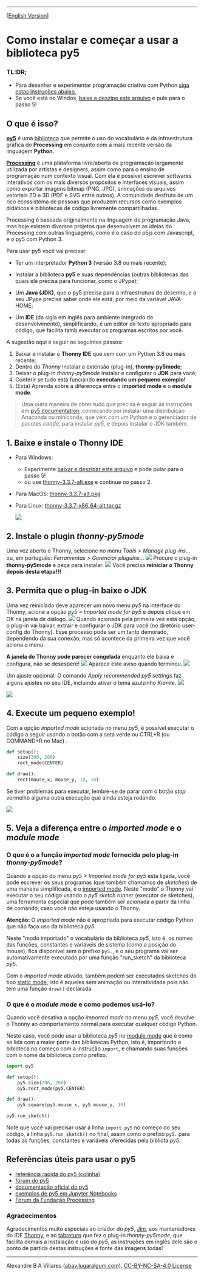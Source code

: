 ----

[[English Version](index-EN.md)]

# Como instalar e começar a usar a biblioteca py5

### TL:DR;

- Para desenhar e experimentar programação criativa com Python [siga estas instruções abaixo.](https://abav.lugaralgum.com/como-instalar-py5/#1-baixe-e-instale-o-thonny-ide-vers%C3%A3o-337-alt)
- Se você está no Windos, [baixe e deszipe este arquivo](https://www.dropbox.com/s/3ue4cx3yf372teg/thonny-4-with-py5-windows-portable.zip?dl=0) e pule para o passo 5!

## O que é isso?

[**py5**](https://github.com/py5coding) é uma 
<ins title="bibliotecas são pacotes de funções complementares prontas, ou desenvolvidas por outras pessoas, para auxiliar o desenvolvimento de novos programas." style="text-decoration:underline; text-decoration-style: dotted;">biblioteca</ins> que permite o uso do vocabulário e da infraestrutura gráfica do **Processing** em conjunto com a mais recente versão da linguagem **Python**.

[**Processing**](http://processsing.org) é uma plataforma livre/aberta de programação largamente utilizada por artistas e designers, assim como para o ensino de programação num contexto visual. Com ela é possível escrever softwares interativos com os mais diversos propósitos e interfaces visuais, assim como exportar imagens bitmap (PNG, JPG), animações ou arquivos vetoriais 2D e 3D (PDF e SVG entre outros). A comunidade desfruta de um rico ecossistema de pessoas que produzem recursos como exemplos didáticos e bibliotecas de código livremente compartilhadas.

Processing é baseada originalmente na linguagem de programação Java, mas hoje existem diversos projetos que desenvolvem as ideias do Processing com outras linguagens, como é o caso do p5js com Javascript, e o py5 com Python 3. 

Para usar py5 você vai precisar:

- Ter um interpretador **Python 3** (versão 3.8 ou mais recente);

- Instalar a biblioteca **py5** e suas dependências (outras bibliotecas das quais ela precisa para funcionar, como o JPype);

- Um **Java (JDK)**, que o py5 precisa para a infraestrutura de desenho, e o seu JPype precisa saber onde ele está, por meio da variável JAVA-HOME;

- Um **IDE** (da sigla em inglês para ambiente integrado de desenvolvimento), simplificando, é um editor de texto apropriado para código, que facilita tamb executar os programas escritos por você.

A sugestão aqui é seguir os seguintes passos: 

1. Baixar e instalar o **Thonny IDE** que vem com um Python 3.8 ou mais recente;
2. Dentro do *Thonny* instalar a extensão (plug-in), **thonny-py5mode**;
3. Deixar o plug-in *thonny-py5mode* instalar e configurar o **JDK** para você;
4. Conferir se tudo está funciando **executando um pequeno exemplo!**
5. (Exta) Aprenda sobre a diferencça entre o **imported mode** e o **module mode**.

> Uma outra maneira de obter tudo que precisa é seguir as instruções em [py5 documentation](https://py5coding.org/content/install.html), começando por instalar uma distribuição Anaconda ou miniconda, que vem com um Python e o gerenciador de pacotes *conda*, para instalar *py5*, e depois instalar o JDK também.

## 1. Baixe e instale o Thonny IDE

- Para Windows:
    - Experimente [baixar e deszipar este arquivo](https://www.dropbox.com/s/3ue4cx3yf372teg/thonny-4-with-py5-windows-portable.zip?dl=0) e pode pular para o passo 5!
    - ou use [thonny-3.3.7-alt.exe](https://github.com/thonny/thonny/releases/download/v3.3.7/thonny-3.3.7-alt.exe) e continue no passo 2.

- Para MacOS: [thonny-3.3.7-alt.pkg](https://github.com/thonny/thonny/releases/download/v3.3.7/thonny-3.3.7-alt.pkg) 

- Para Linux: [thonny-3.3.7-x86_64-alt.tar.gz](https://github.com/thonny/thonny/releases/download/v3.3.7/thonny-3.3.7-x86_64-alt.tar.gz) 
  
  ![](https://raw.githubusercontent.com/tabreturn/thonny-py5mode/main/screenshots/02-start-splash.png)

## 2. Instale o plugin *thonny-py5mode*

Uma vez aberto o Thonny, selecione no menu *Tools > Manage plug-ins...* ou, em português: *Ferramentas > Gerenciar pluguins...<u></u>*
![](https://raw.githubusercontent.com/tabreturn/thonny-py5mode/main/screenshots/03.01-manage-plug-ins.png)
Procure o plug-in __thonny-py5mode__ e peça para instalar.
![](https://raw.githubusercontent.com/tabreturn/thonny-py5mode/main/screenshots/03.02-install-plug-in.png)
Você precisa __reiniciar o Thonny depois desta etapa!!!__ 

## 3. Permita que o plug-in baixe o JDK

Uma vez reiniciado deve aparecer um novo menu *py5* na interface do Thonny, acione a opção  *py5 > Imported mode for py5* e depois clique em OK na janela de diálogo.
![](https://raw.githubusercontent.com/tabreturn/thonny-py5mode/main/screenshots/04.01-activate-imported-mode.png)
Quando acionada pela primeira vez esta opção, o plug-in vai baixar, extrair e configurar o JDK para você (no diretório user-config do Thonny). Esse processo pode ser um tanto demorado, dependendo da sua conexão, mas só acontece da primeira vez que você aciona o menu.

**A janela do Thonny pode parecer congelada** enquanto ele baixa e configura, não se desespere!
![](https://raw.githubusercontent.com/tabreturn/thonny-py5mode/main/screenshots/04.02-download-jdk.png)
Aparece este aviso quando terminou.
![](https://raw.githubusercontent.com/tabreturn/thonny-py5mode/main/screenshots/04.03-download-jdk-done.png)

Um ajuste opcional: O comando *Apply recommended py5 settings* faz alguns ajustes no seu IDE, incluindo ativar o tema azulzinho *Kianite*.
![](https://raw.githubusercontent.com/tabreturn/thonny-py5mode/main/screenshots/05-apply-recommended-settings.png)

![](https://raw.githubusercontent.com/tabreturn/thonny-py5mode/main/screenshots/06.01-imported-activated.png)

## 4. Execute um pequeno exemplo! 

Com a opção *imported mode* acionada no menu *py5*, é possível executar o código a seguir usando o botão com a seta verde ou CTRL+R (ou COMMAND+R no Mac) .

```python
def setup():
    size(300, 200)
    rect_mode(CENTER)

def draw():
    rect(mouse_x, mouse_y, 10, 10)
```

Se tiver problemas para executar, lembre-se de parar com o botão *stop* vermelho alguma outra execução que ainda esteja rodando.

![](https://raw.githubusercontent.com/tabreturn/thonny-py5mode/main/screenshots/06.02-running-sketch.png)

## 5. Veja a diferença entre o *imported mode* e o *module mode*

### O que é o a função *imported mode* fornecida pelo plug-in *thonny-py5mode*?

Quando a opção do menu *py5 > Imported mode for py5* está ligada, você pode escrever os seus programas (que também chamamos de *sketches*) de uma maneira simplificada, é o [imported mode](https://py5coding.org/content/py5_modes.html#imported-mode). Neste "modo" o Thonny vai executar o seu código usando o *py5 sketch runner* (executor de sketches), uma ferramenta especial que pode também ser acionada a partir da linha de comando, caso você não esteja usando o Thonny.

**Atenção:** O *imported mode* não é apropriado para executar código Python que não faça uso da biblioteca *py5*.

Neste "modo importado" o vocabulário da biblioteca *py5*, isto é, os nomes das funções, constantes e variáveis de sistema (como a posição do mouse), fica disponível sem o prefixo `py5.`, e o seu programa vai ser automativamente executado por uma função "run_sketch" da biblioteca *py5*. 

Com o *imported mode* ativado, também podem ser executados sketches do tipo [static mode](https://py5coding.org/content/py5_modes.html#static-mode), isto é aqueles sem animação ou interatividade pois não tem uma função `draw()` declarada.

### O que é o *module mode* e como podemos usá-lo?

Quando você desativa a opção *imported mode* no menu *py5*, você devolve o Thonny ao comportamento normal para executar qualquer código Python.

Neste caso, você pode usar a biblioteca *py5* no [module mode](https://py5coding.org/content/py5_modes.html#module-mode) que é como se lida com a maior parte das bibliotecas Python, isto é, importando a bibloteca no começo com a instrução `import`, e chamando suas funções com o nome da biblioteca como prefixo.

```python
import py5

def setup():
    py5.size(200, 200)
    py5.rect_mode(py5.CENTER)

def draw():
    py5.square(py5.mouse_x, py5.mouse_y, 10)

py5.run_sketch()
```

Note que você vai precisar usar a linha `import py5` no começo do seu código, a linha `py5.run_sketch()` no final, assim como o prefixo `py5.` para todas as funções, constantes e variáveis oferecidas pela bibliota *py5*.

## Referências úteis para usar o py5

* [referência rápida do py5 (colinha)](https://github.com/villares/processing.py-cheat-sheet/blob/pt-br/py5/py5_cc.pdf)
* [fórum do py5](https://github.com/py5coding/py5generator/discussions)
* [documentação oficial do py5](http://py5coding.org/)
* [exemplos de py5 em Jupyter Notebooks](https://github.com/py5coding/py5examples)
* [Fórum da Fundação Processing](https://discourse.processing.org/)

### Agradecimentos

Agradecimentos muito especiais ao criador do *py5*, [Jim](https://twitter.com/py5coding), aos mantenedores do IDE [Thonny](https://twitter.com/thonnyIDE), e ao [tabreturn](https://twitter.com/tabreturn) que fez o plug-in *thonny-py5mode*, que facilita demais a instalação e uso do *py5*, as instruções em inglês dele são o ponto de partida destas instruções e fonte das imagens todas!

---

Alexandre B A Villares ([abav.lugaralgum.com](https://abav.lugaralgum.com)), [CC-BY-NC-SA-4.0 License](https://creativecommons.org/licenses/by-nc-sa/4.0/)
